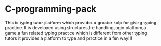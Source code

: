 # C-programming-pack
This is typing tutor platform which provides a greater help for giving typing practice.
It is developed using structures,file handling,login platform,a game,a fun related typing practice
which is different from other typing tutors it provides a platform to type and practice in a fun way!!!
